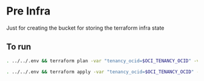 # Pre Infra

Just for creating the bucket for storing the terraform infra state

## To run

```bash
. ../../.env && terraform plan -var "tenancy_ocid=$OCI_TENANCY_OCID" -var "user_ocid=$OCI_USER_OCID" -var "oci_private_key_path=~/.oci/oci_api_key.pem" -var "fingerprint=$OCI_FINGERPRINT" -var "region=$OCI_REGION" -var "compartment_id=$OCI_COMPARTMENT_ID"
```

```bash
. ../../.env && terraform apply -var "tenancy_ocid=$OCI_TENANCY_OCID" -var "user_ocid=$OCI_USER_OCID" -var "oci_private_key_path=~/.oci/oci_api_key.pem" -var "fingerprint=$OCI_FINGERPRINT" -var "region=$OCI_REGION" -var "compartment_id=$OCI_COMPARTMENT_ID"
```
